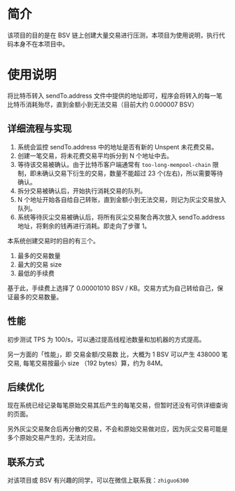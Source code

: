 # 简介

该项目的目的是在 BSV 链上创建大量交易进行压测，本项目为使用说明，执行代码本身不在本项目中。

# 使用说明

将比特币转入 sendTo.address 文件中提供的地址即可，程序会将转入的每一笔比特币消耗殆尽，直到金额小到无法交易（目前大约 0.000007 BSV）

## 详细流程与实现

1. 系统会监控 sendTo.address 中的地址是否有新的 Unspent 未花费交易。
2. 创建一笔交易，将未花费交易平均拆分到 N 个地址中去。
3. 等待该交易被确认。由于比特币客户端通常有 `too-long-mempool-chain` 限制，即未确认交易下衍生的交易，数量不能超过 23 个(左右)，所以需要等待确认。
4. 拆分交易被确认后，开始执行消耗交易的队列。
5. N 个地址开始各自给自己转账，直到金额小到无法交易，则记为灰尘交易放入队列。
6. 系统等待灰尘交易被确认后，将所有灰尘交易聚合再次放入 sendTo.address 地址，将剩余的钱再进行消耗。即走向了步骤 1。

本系统创建交易时的目的有三个。

1. 最多的交易数量
2. 最大的交易 size
3. 最低的手续费

基于此，手续费上选择了 0.00001010 BSV / KB。交易方式为自己转给自己，保证最多的交易数量。

## 性能

初步测试 TPS 为 100/s，可以通过提高线程池数量和加机器的方式提高。

另一方面的「性能」，即 交易金额/交易数 比，大概为 1 BSV 可以产生 438000 笔交易, 每笔交易按最小 size （192 bytes）算，约为 84M。


## 后续优化

现在系统已经记录每笔原始交易其后产生的每笔交易，但暂时还没有可供详细查询的页面。

另外灰尘交易聚合后再分散的交易，不会和原始交易做对应，因为灰尘交易可能是多个原始交易产生的，无法对应。

## 联系方式

对该项目或 BSV 有兴趣的同学，可以在微信上联系我：`zhiguo6300`




